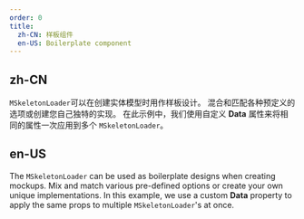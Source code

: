 ```yaml
---
order: 0
title:
  zh-CN: 样板组件
  en-US: Boilerplate component
---
```


## zh-CN

`MSkeletonLoader`可以在创建实体模型时用作样板设计。 混合和匹配各种预定义的选项或创建您自己独特的实现。 在此示例中，我们使用自定义 **Data** 属性来将相同的属性一次应用到多个 `MSkeletonLoader`。

## en-US

The `MSkeletonLoader` can be used as boilerplate designs when creating mockups. Mix and match various pre-defined
options or create your own unique implementations. In this example, we use a custom **Data** property to apply the same
props to multiple `MSkeletonLoader`'s at once.
